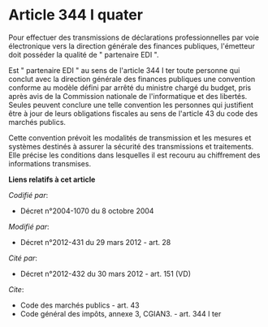 # Article 344 I quater

Pour effectuer des transmissions de déclarations professionnelles par voie électronique vers la direction générale des
finances publiques, l'émetteur doit posséder la qualité de " partenaire EDI ". 

Est " partenaire EDI " au sens de l'article 344 I ter toute personne qui conclut avec la direction générale des finances
publiques une convention conforme au modèle défini par arrêté du ministre chargé du budget, pris après avis de la Commission
nationale de l'informatique et des libertés. Seules peuvent conclure une telle convention les personnes qui justifient être à
jour de leurs obligations fiscales au sens de l'article 43 du code des marchés publics. 

Cette convention prévoit les modalités de transmission et les mesures et systèmes destinés à assurer la sécurité des
transmissions et traitements. Elle précise les conditions dans lesquelles il est recouru au chiffrement des informations
transmises.

**Liens relatifs à cet article**

_Codifié par_:

  - Décret n°2004-1070 du 8 octobre 2004

_Modifié par_:

  - Décret n°2012-431  du 29 mars 2012 - art. 28

_Cité par_:

  - Décret n°2012-432 du 30 mars 2012 - art. 151 (VD)

_Cite_:

  - Code des marchés publics - art. 43
  - Code général des impôts, annexe 3, CGIAN3. - art. 344 I ter
